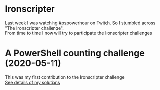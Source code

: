 # Ironscripter
Last week I was watching #pspowerhour on Twitch. So I stumbled across "The Ironscripter challenge".\
From time to time I now will try to participate the Ironscripter challenges

# A PowerShell counting challenge (2020-05-11)
This was my first contribution to the Ironscripter challenge\
[See details of my solutions](CountingChallenge/README.md)
